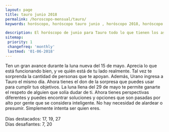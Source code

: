 ```yaml
---
layout: page
title: tauro junio 2018 
permalink: /horoscopo-mensual/tauro/
keywords: horóscopo, horóscopo tauro junio , horóscopo 2018, horóscopo esperanza gracia, horoscop, horóscopos gratis, horoscopo tauro, horoscopo tauro 2018, Tarot, Astrologia, Zodíaco, tauro, horoscopo gratis, horoscopo del mes 

description: El horóscopo de junio para Tauro todo lo que tienen los astros preparados para este mes, amor, trabajo, familia. Todo sobre astrologia, tarot, predicciones.
sitemap:
 priority: 1
 changefreq: 'monthly'
 lastmod: '01-06-2018'
---
```



Ten un gran avance durante la luna nueva del 15 de mayo. Aprecia lo que está funcionando bien, y ve quién está de tu lado realmente. Tal vez te sorprenda la cantidad de personas que te apoyan. Además, Urano ingresa a Tauro el mismo día. Ahora tienes el don de la sorpresa que puedes usar para cumplir tus objetivos. La luna llena del 29 de mayo te permite ganarte el respeto de alguien que solía dudar de ti. Ahora tienes perspectivas diferentes y puedes encontrar soluciones y opciones que son pasadas por alto por gente que se considera inteligente. No hay necesidad de alardear o presumir. Simplemente intenta ser quien eres. <br><br>Días destacados: 17, 19, 27<br>Días desafiantes: 7, 20
